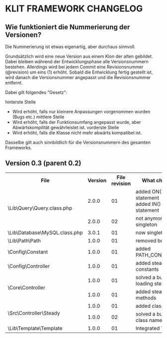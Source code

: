 # KLIT FRAMEWORK CHANGELOG

## Wie funktioniert die Nummerierung der Versionen?
Die Nummerierung ist etwas eigenartig, aber durchaus sinnvoll.

Grundsätzlich wird eine neue Version aus einem Klon der alten gebildet. Dabei bleiben während der Entwicklungsphase alle Versionsnummern bestehen. Allerdings wird bei jedem Commit eine Revisionsnummer (@revision) um eins (1) erhöht. Sobald die Entwicklung fertig gestellt ist, wird danach die Versionsnummer angepasst und die Revisionsnummer entfernt.

Dabei gilt folgendes "Gesetz":

hinterste Stelle
- Wird erhöht, falls nur kleinere Anpassungen vorgenommen wurden (Bugs etc.)
mittlere Stelle
- Wird erhöht, falls der Funktionsumfang angepasst wurde, aber Abwärtskompilität gewährleistet ist.
vorderste Stelle
- Wird erhöht, falls die Klasse nicht mehr abwärts kompatibel ist.

Dasselbe gilt auch sinnbildlich für die Versionsnummern des gesamten Frameworks.

## Version 0.3 (parent 0.2)
<table>
    <tr>
        <th>File</th>
        <th>Version</th>
        <th>File revision</th>
        <th>What changed</th>
    </tr>
    <tr>
        <td rowspan="2">\Lib\Query\Query.class.php</td>
        <td>2.0.0</td>
        <td>01</td>
        <td>
            added ON() statement<br />
            added IN() statement<br />
        </td>
    </tr>
    <tr>
        <td>2.0.0</td>
        <td>02</td>
        <td>
            not anymore a singleton
        </td>
    </tr>
    <tr>
        <td>\Lib\Database\MySQL.class.php</td>
        <td>3.0.1</td>
        <td>01</td>
        <td>
            now singleton
        </td>
    </tr>
    <tr>
        <td>\Lib\Path\Path</td>
        <td>1.0.0</td>
        <td>01</td>
        <td>
            removed bootstrap
        </td>
    </tr>
    <tr>
        <td>\Config\Constant</td>
        <td>1.0.0</td>
        <td>01</td>
        <td>
            added PATH_CONTROLLER
        </td>
    </tr>
    <tr>
        <td>\Config\Controller</td>
        <td>1.0.0</td>
        <td>01</td>
        <td>
            added steady constants
        </td>
    </tr>
    <tr>
        <td rowspan="2">\Core\Controller</td>
        <td>1.0.0</td>
        <td>01</td>
        <td>
            solved a bug with loading steady class
        </td>
    </tr>
    <tr>
        <td>1.0.0</td>
        <td>01</td>
        <td>
            added steady methods
        </td>
    </tr>
    <tr>
        <td rowspan="2">\Src\Controller\Steady</td>
        <td>1.0.0</td>
        <td>01</td>
        <td>
            added class
        </td>
    </tr>
    <tr>
        <td>1.0.0</td>
        <td>02</td>
        <td>
            solved a bug with class name
        </td>
    </tr>
    <tr>
        <td>\Lib\Template\Template</td>
        <td>1.0.0</td>
        <td>01</td>
        <td>
            Integrated Twig
        </td>
    </tr>
</table>
